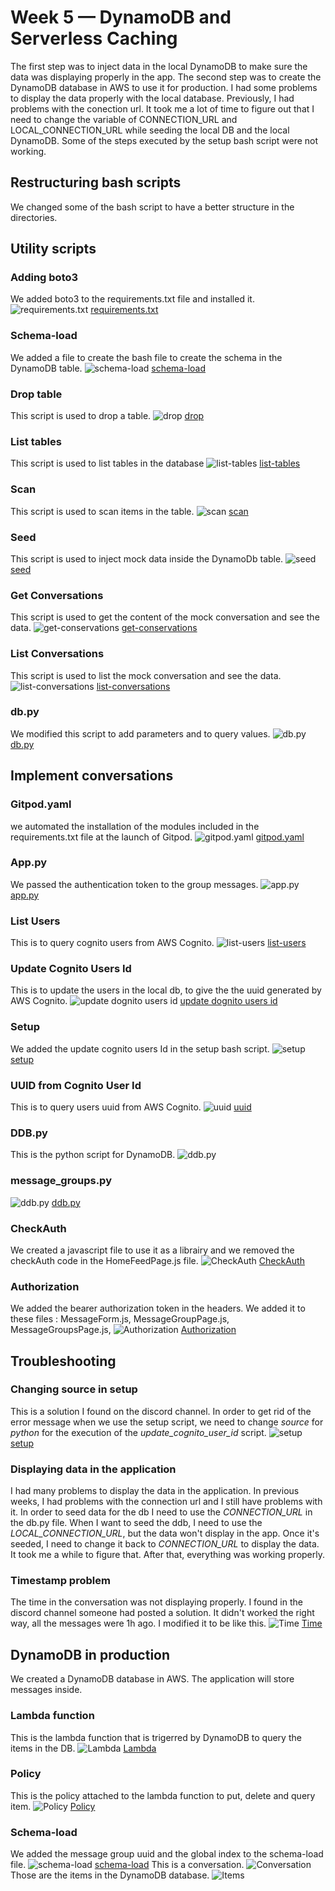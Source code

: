 # Week 5 — DynamoDB and Serverless Caching
The first step was to inject data in the local DynamoDB to make sure the data was displaying properly in the app. The second step was to create the DynamoDB database in AWS to use it for production. I had some problems to display the data properly with the local database. Previously, I had problems with the conection url. It took me a lot of time to figure out that I need to change the variable of CONNECTION_URL and LOCAL_CONNECTION_URL while seeding the local DB and the local DynamoDB. Some of the steps executed by the setup bash script were not working.

## Restructuring bash scripts
We changed some of the bash script to have a better structure in the directories.

## Utility scripts

### Adding boto3
We added boto3 to the requirements.txt file and installed it.
![requirements.txt](/journal/assets/requirements1-w5.png "boto3")
[requirements.txt](https://github.com/CFelt22/aws-bootcamp-cruddur-2023/blob/b367d924e8c1b00c828c50c448740272fee6931a/backend-flask/requirements.txt)

### Schema-load
We added a file to create the bash file to create the schema in the DynamoDB table.
![schema-load](/journal/assets/schema-load1-w5.png "schema-load")
[schema-load](https://github.com/CFelt22/aws-bootcamp-cruddur-2023/blob/b367d924e8c1b00c828c50c448740272fee6931a/backend-flask/bin/ddb/schema-load)

### Drop table
This script is used to drop a table.
![drop](/journal/assets/drop1-w5.png "drop")
[drop](https://github.com/CFelt22/aws-bootcamp-cruddur-2023/blob/4a8abc50ac1e45498c98ff7ed22510ea382937a5/backend-flask/bin/ddb/drop)

### List tables
This script is used to list tables in the database
![list-tables](/journal/assets/list1-w5.png "list-tables")
[list-tables](https://github.com/CFelt22/aws-bootcamp-cruddur-2023/blob/4a8abc50ac1e45498c98ff7ed22510ea382937a5/backend-flask/bin/ddb/list-tables)

### Scan
This script is used to scan items in the table.
![scan](/journal/assets/scan1-w5.png "scan")
[scan](https://github.com/CFelt22/aws-bootcamp-cruddur-2023/blob/4a8abc50ac1e45498c98ff7ed22510ea382937a5/backend-flask/bin/ddb/scan)

### Seed
This script is used to inject mock data inside the DynamoDb table.
![seed](/journal/assets/seed1-w5.png "seed")
[seed](https://github.com/CFelt22/aws-bootcamp-cruddur-2023/blob/4a8abc50ac1e45498c98ff7ed22510ea382937a5/backend-flask/bin/ddb/seed)

### Get Conversations
This script is used to get the content of the mock conversation and see the data.
![get-conservations](/journal/assets/get-conv1-w5.png "get-conservations")
[get-conservations](https://github.com/CFelt22/aws-bootcamp-cruddur-2023/blob/fcb935b874450daebf48781e0833ec15f13f87eb/backend-flask/bin/ddb/patterns/get-conversation)

### List Conversations
This script is used to list the mock conversation and see the data.
![list-conversations](/journal/assets/list-conv1-w5.png "list-conversations")
[list-conversations](https://github.com/CFelt22/aws-bootcamp-cruddur-2023/blob/fcb935b874450daebf48781e0833ec15f13f87eb/backend-flask/bin/ddb/patterns/list-conversations)

### db.py
We modified this script to add parameters and to query values.
![db.py](/journal/assets/db1-w5.png "db.py")
[db.py](https://github.com/CFelt22/aws-bootcamp-cruddur-2023/blob/d373a925dacd057b779e3432bd8ef9d41a4ce1aa/backend-flask/lib/db.py)

## Implement conversations

### Gitpod.yaml
we automated the installation of the modules included in the requirements.txt file at the launch of Gitpod.
![gitpod.yaml](/journal/assets/gitpod1-w5.png "gitpod.yaml")
[gitpod.yaml](https://github.com/CFelt22/aws-bootcamp-cruddur-2023/blob/1424a39bedbde7eaec3e45c0b788ebc8da5c8d4c/.gitpod.yml)

### App.py
We passed the authentication token to the group messages.
![app.py](/journal/assets/app1-w5.png "app.py")
[app.py](https://github.com/CFelt22/aws-bootcamp-cruddur-2023/blob/1424a39bedbde7eaec3e45c0b788ebc8da5c8d4c/backend-flask/app.py)

### List Users
This is to query cognito users from AWS Cognito.
![list-users](/journal/assets/list-u1-w5.png "list-users")
[list-users](https://github.com/CFelt22/aws-bootcamp-cruddur-2023/blob/1424a39bedbde7eaec3e45c0b788ebc8da5c8d4c/backend-flask/bin/cognito/list-users)

### Update Cognito Users Id
This is to update the users in the local db, to give the the uuid generated by AWS Cognito.
![update dognito users id](/journal/assets/update1-w5.png "update dognito users id")
[update dognito users id](https://github.com/CFelt22/aws-bootcamp-cruddur-2023/blob/1424a39bedbde7eaec3e45c0b788ebc8da5c8d4c/backend-flask/bin/db/update_cognito_user_ids)

### Setup
We added the update cognito users Id in the setup bash script.
![setup](/journal/assets/setup1-w5.png "setup")
[setup](https://github.com/CFelt22/aws-bootcamp-cruddur-2023/blob/1424a39bedbde7eaec3e45c0b788ebc8da5c8d4c/backend-flask/bin/db/setup)

### UUID from Cognito User Id
This is to query users uuid from AWS Cognito.
![uuid](/journal/assets/uuid1-w5.png "uuid")
[uuid](https://github.com/CFelt22/aws-bootcamp-cruddur-2023/blob/1424a39bedbde7eaec3e45c0b788ebc8da5c8d4c/backend-flask/db/sql/users/uuid_from_cognito_user_id.sql)

### DDB.py
This is the python script for DynamoDB.
![ddb.py](/journal/assets/ddb1-w5.png "")
[](https://github.com/CFelt22/aws-bootcamp-cruddur-2023/blob/1424a39bedbde7eaec3e45c0b788ebc8da5c8d4c/backend-flask/lib/ddb.py)

### message_groups.py
![ddb.py](/journal/assets/ddb1-w5.png "ddb.py")
[ddb.py](https://github.com/CFelt22/aws-bootcamp-cruddur-2023/blob/1424a39bedbde7eaec3e45c0b788ebc8da5c8d4c/backend-flask/services/message_groups.py)

### CheckAuth
We created a javascript file to use it as a librairy and we removed the checkAuth code in the HomeFeedPage.js file.
![CheckAuth](/journal/assets/checkauth1-w5.png "CheckAuth")
[CheckAuth](https://github.com/CFelt22/aws-bootcamp-cruddur-2023/blob/1424a39bedbde7eaec3e45c0b788ebc8da5c8d4c/frontend-react-js/src/lib/CheckAuth.js)

### Authorization
We added the bearer authorization token in the headers. We added it to these files : MessageForm.js, MessageGroupPage.js, MessageGroupsPage.js, 
![Authorization](/journal/assets/auth1-w5.png "Authorization")
[Authorization](https://github.com/CFelt22/aws-bootcamp-cruddur-2023/blob/1424a39bedbde7eaec3e45c0b788ebc8da5c8d4c/frontend-react-js/src/pages/MessageGroupPage.js)

## Troubleshooting

### Changing source in setup
This is a solution I found on the discord channel. In order to get rid of the error message when we use the setup script, we need to change *source* for *python* for the execution of the *update_cognito_user_id* script.
![setup](/journal/assets/setup2-w5.png "setup")
[setup](https://github.com/CFelt22/aws-bootcamp-cruddur-2023/blob/6216c3886a60f3f61fd94a7a95dbdb9da4e4a42a/backend-flask/bin/db/setup)

### Displaying data in the application
I had many problems to display the data in the application. In previous weeks, I had problems with the connection url and I still have problems with it. In order to seed data for the db I need to use the *CONNECTION_URL* in the db.py file. When I want to seed the ddb, I need to use the *LOCAL_CONNECTION_URL*, but the data won't display in the app. Once it's seeded, I need to change it back to *CONNECTION_URL* to display the data. It took me a while to figure that. After that, everything was working properly.

### Timestamp problem
The time in the conversation was not displaying properly. I found in the discord channel someone had posted a solution. It didn't worked the right way, all the messages were 1h ago. I modified it to be like this.
![Time](/journal/assets/time1-w5.png "Time")
[Time](https://github.com/CFelt22/aws-bootcamp-cruddur-2023/blob/bb12e94c64e0d41f4a235eccfc59dd3e62386c48/backend-flask/bin/ddb/seed)

## DynamoDB in production
We created a DynamoDB database in AWS. The application will store messages inside. 

### Lambda function
This is the lambda function that is trigerred by DynamoDB to query the items in the DB.
![Lambda](/journal/assets/lambda2-w5.png "Lambda")
[Lambda](https://github.com/CFelt22/aws-bootcamp-cruddur-2023/blob/91d620906c880fa30fc936f851d01da9d7879b9c/aws/lambdas/cruddur-messaging-stream.py)

### Policy
This is the policy attached to the lambda function to put, delete and query item.
![Policy](/journal/assets/db1-w5.png "Policy")
[Policy](https://github.com/CFelt22/aws-bootcamp-cruddur-2023/blob/91d620906c880fa30fc936f851d01da9d7879b9c/aws/policies/cruddur-message-stream-policy.json)

### Schema-load
We added the message group uuid and the global index to the schema-load file.
![schema-load](/journal/assets/schemaload1-w5.png "schema-load")
[schema-load](https://github.com/CFelt22/aws-bootcamp-cruddur-2023/blob/91d620906c880fa30fc936f851d01da9d7879b9c/backend-flask/bin/ddb/schema-load)
This is a conversation.
![Conversation](/journal/assets/conv3-w5.png "Conversation")
Those are the items in the DynamoDB database.
![Items](/journal/assets/conv3-w5.png "Items")
